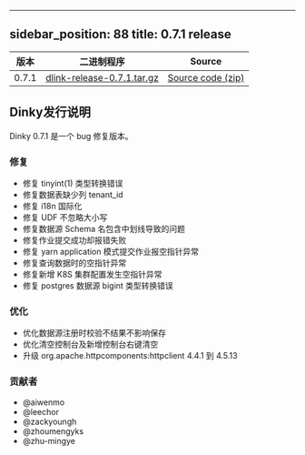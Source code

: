 ---

sidebar_position: 88
title: 0.7.1 release
--------------------

| 版本    | 二进制程序                                                                                                                 | Source                                                                                |
|-------|-----------------------------------------------------------------------------------------------------------------------|---------------------------------------------------------------------------------------|
| 0.7.1 | [dlink-release-0.7.1.tar.gz](https://github.com/DataLinkDC/dlink/releases/download/v0.7.1/dlink-release-0.7.1.tar.gz) | [Source code (zip)](https://github.com/DataLinkDC/dlink/archive/refs/tags/v0.7.1.zip) |

## Dinky发行说明

Dinky 0.7.1 是一个 bug 修复版本。

### 修复

- 修复 tinyint(1) 类型转换错误
- 修复数据表缺少列 tenant_id
- 修复 i18n 国际化
- 修复 UDF 不忽略大小写
- 修复数据源 Schema 名包含中划线导致的问题
- 修复作业提交成功却报错失败
- 修复 yarn application 模式提交作业报空指针异常
- 修复查询数据时的空指针异常
- 修复新增 K8S 集群配置发生空指针异常
- 修复 postgres 数据源 bigint 类型转换错误

### 优化

- 优化数据源注册时校验不结果不影响保存
- 优化清空控制台及新增控制台右键清空
- 升级 org.apache.httpcomponents:httpclient 4.4.1 到 4.5.13

### 贡献者

- @aiwenmo
- @leechor
- @zackyoungh
- @zhoumengyks
- @zhu-mingye

